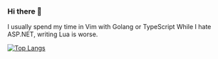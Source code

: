 ### Hi there 👋
I usually spend my time in Vim with Golang or TypeScript
While I hate ASP.NET, writing Lua is worse. 

[![Top Langs](https://github-readme-stats.vercel.app/api/top-langs/?username=itschip&layout=compact&langs_count=10)](https://github.com/anuraghazra/github-readme-stats)

